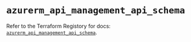 # `azurerm_api_management_api_schema`

Refer to the Terraform Registory for docs: [`azurerm_api_management_api_schema`](https://registry.terraform.io/providers/hashicorp/azurerm/3.54.0/docs/resources/api_management_api_schema).

